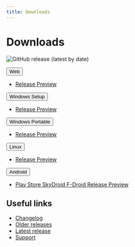 ```yaml
---
title: Downloads
---
```


# Downloads

![GitHub release (latest by date)](https://img.shields.io/github/v/release/LinwoodCloud/dev_doctor?style=for-the-badge)

<div class="row margin-bottom--lg">
<div class="dropdown dropdown--hoverable">
  <button class="button button--outline button--primary">Web</button>
  <ul class="dropdown__menu">
    <li>
      <a class="dropdown__link" href="https://dev-doctor.linwood.dev">
        Release
      </a>
      <a class="dropdown__link" href="https://preview.dev-doctor.linwood.dev">
        Preview
      </a>
    </li>
  </ul>
</div>
<div class="dropdown dropdown--hoverable">
  <button class="button button--outline button--info">Windows Setup</button>
  <ul class="dropdown__menu">
    <li>
      <a class="dropdown__link" href="https://github.com/LinwoodCloud/dev_doctor/releases/download/release/Butterfly-Setup.exe">
        Release
      </a>
      <a class="dropdown__link" href="https://github.com/LinwoodCloud/dev_doctor/releases/download/preview/Butterfly-Setup.exe">
        Preview
      </a>
    </li>
  </ul>
</div>
<div class="dropdown dropdown--hoverable">
  <button class="button button--outline button--info">Windows Portable</button>
  <ul class="dropdown__menu">
    <li>
      <a class="dropdown__link" href="https://github.com/LinwoodCloud/dev_doctor/releases/download/release/windows.zip">
        Release
      </a>
      <a class="dropdown__link" href="https://github.com/LinwoodCloud/dev_doctor/releases/download/preview/windows.zip">
        Preview
      </a>
    </li>
  </ul>
</div>
<div class="dropdown dropdown--hoverable">
  <button class="button button--outline button--danger">Linux</button>
  <ul class="dropdown__menu">
    <li>
      <a class="dropdown__link" href="https://github.com/LinwoodCloud/dev_doctor/releases/download/release/linux.zip">
        Release
      </a>
      <a class="dropdown__link" href="https://github.com/LinwoodCloud/dev_doctor/releases/download/preview/linux.zip">
        Preview
      </a>
    </li>
  </ul>
</div>
<div class="dropdown dropdown--hoverable">
  <button class="button button--outline button--warning">Android</button>
  <ul class="dropdown__menu">
    <li>
      <a class="dropdown__link" href="https://play.google.com/store/apps/details?id=com.github.linwoodcloud.dev_doctor">
        Play Store
      </a>
      <a class="dropdown__link" href="https://to.skydroid.app/com.github.linwoodcloud.dev_doctor.izzyondroid">
        SkyDroid
      </a>
      <a class="dropdown__link" href="https://www.f-droid.org/en/packages/com.github.linwoodcloud.dev_doctor/">
        F-Droid
      </a>
      <a class="dropdown__link" href="https://github.com/LinwoodCloud/dev_doctor/releases/download/release/app-release.apk">
        Release
      </a>
      <a class="dropdown__link" href="https://github.com/LinwoodCloud/dev_doctor/releases/download/preview/app-release.apk">
        Preview
      </a>
    </li>
  </ul>
</div>
</div>

## Useful links

- [Changelog](changelog)
- [Older releases](https://github.com/LinwoodCloud/dev_doctor/releases)
- [Latest release](https://github.com/LinwoodCloud/dev_doctor/releases/latest)
- [Support](https://discord.linwood.dev)
